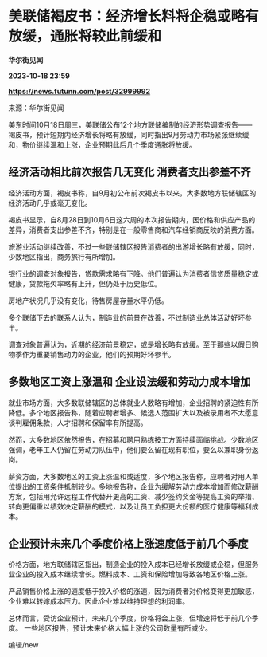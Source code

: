 # 美联储褐皮书：经济增长料将企稳或略有放缓，通胀将较此前缓和
**华尔街见闻**

**2023-10-18 23:59**

**https://news.futunn.com/post/32999992**

来源：华尔街见闻

美东时间10月18日周三，美联储公布12个地方联储编制的经济形势调查报告——褐皮书，预计短期内经济增长将略有放缓，同时指出9月劳动力市场紧张继续缓和，物价继续温和上涨，企业预期此后几个季度通胀将放缓。

经济活动相比前次报告几无变化 消费者支出参差不齐
------------------------

经济活动方面，褐皮书称，自9月初公布前次褐皮书以来，大多数地方联储辖区的经济活动几乎或毫无变化。

褐皮书显示，自8月28日到10月6日这六周的本次报告期内，因价格和供应产品的差异，消费者支出参差不齐，特别是在一般零售商和汽车经销商反映的消费方面。

旅游业活动继续改善，不过一些联储辖区报告消费者的出游增长略有放缓，同时，少数地区指出，商务旅行有所增加。

银行业的调查对象报告，贷款需求略有下降。他们普遍认为消费者信贷质量稳定或健康，贷款拖欠率略有上升，但仍处于历史低位。

房地产状况几乎没有变化，待售房屋存量水平仍低。

多个联储下去的联系人认为，制造业的前景在改善，不过制造业总体活动好坏参半。

调查对象普遍认为，近期的经济前景稳定，或是增长略有放缓。至于那些以假日购物季作为重要销售动力的企业，他们的预期好坏参半。

多数地区工资上涨温和 企业设法缓和劳动力成本增加
------------------------

就业市场方面，大多数联储辖区的总体就业人数略有增加，企业招聘的紧迫性有所降低。多个地区报告称，随着应聘者增多、候选人范围扩大以及被录用者不太愿意谈判雇佣条款，人才招聘和保留率有所提高。

然而，大多数地区依然报告，在招募和聘用熟练技工方面持续面临挑战。少数地区强调，老年工人仍留在劳动力队伍中，他们要么留在现有职位，要么以兼职身份返岗。

薪资方面，大多数地区的工资上涨温和或适度，多个地区报告称，应聘者对用人单位提出的工资条件抵制较少。多地报告称，企业为缓解劳动力成本增加而修改薪酬方案，包括用允许远程工作代替开更高的工资、减少签约奖金等提高工资的举措、转向更偏重以绩效决定薪酬的模式，以及让员工负担更大份额的医疗健康等福利成本。

企业预计未来几个季度价格上涨速度低于前几个季度
-----------------------

价格方面，地方联储辖区指出，制造企业的投入成本已经增长放缓或企稳，但服务业企业的投入成本继续增长。燃料成本、工资和保险增加导致各地区价格上涨。

产品销售价格上涨的速度低于投入价格的涨速，因为消费者对价格变得更加敏感，企业难以转嫁成本压力。因此企业难以维持理想的利润率。

总体而言，受访企业预计，未来几个季度，价格将会上涨，但增速将低于前几个季度。 一些地区报告，预计未来价格大幅上涨的公司数量有所减少。

编辑/new
